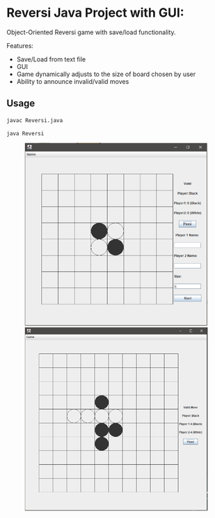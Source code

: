 # Reversi Java Project with GUI:

Object-Oriented Reversi game with save/load functionality.

Features:
- Save/Load from text file
- GUI
- Game dynamically adjusts to the size of board chosen by user
- Ability to announce invalid/valid moves

## Usage
```shell
javac Reversi.java
```
```shell
java Reversi
```

<p align="center">
  <img src="https://github.com/oliver7011/Reversi/blob/main/Capture.PNG" height="420" width="420"><img src="https://github.com/oliver7011/Reversi/blob/main/game.PNG" height="420" width="420">
</p>
